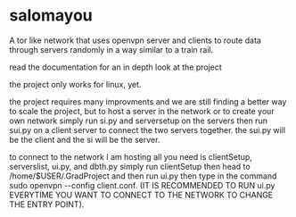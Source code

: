 # salomayou
A tor like network that uses openvpn server and clients to route data through servers randomly in a way similar to a train rail.

read the documentation for an in depth look at the project

the project only works for linux, yet.

the project requires many improvments and we are still finding a better way to scale the project, but to host a server in the network or to create your own network simply run si.py and serversetup on the servers then run sui.py on a client server to connect the two servers together. the sui.py will be the client and the si will be the server.

to connect to the network I am hosting all you need is clientSetup, serverslist, ui.py, and dbth.py simply run clientSetup then head to /home/$USER/.GradProject and then run ui.py then type in the command sudo openvpn --config client.conf.
(IT IS RECOMMENDED TO RUN ui.py EVERYTIME YOU WANT TO CONNECT TO THE NETWORK TO CHANGE THE ENTRY POINT).
